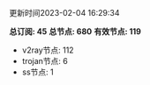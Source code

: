 更新时间2023-02-04 16:29:34

**总订阅: 45**
**总节点: 680**
**有效节点: 119**
- v2ray节点: 112
- trojan节点: 6
- ss节点: 1
